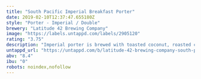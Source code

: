 ```yaml
---
title: "South Pacific Imperial Breakfast Porter"
date: 2019-02-10T12:37:47.655180Z
style: "Porter - Imperial / Double"
brewery: "Latitude 42 Brewing Company"
image: "https://labels.untappd.com/labels/2905120"
rating: "3.75"
description: "Imperial porter is brewed with toasted coconut, roasted cacao nibs and Ron's cold pressed coffee for the morning kick."
untappd_url: "https://untappd.com/b/latitude-42-brewing-company-south-pacific-imperial-breakfast-pprter/2905120"
abv: "8.4"
ibu: "0"
robots: noindex,nofollow
---
```

